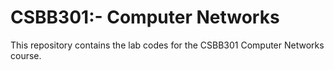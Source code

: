 # CSBB301:- Computer Networks
This repository contains the lab codes for the CSBB301 Computer Networks course.
